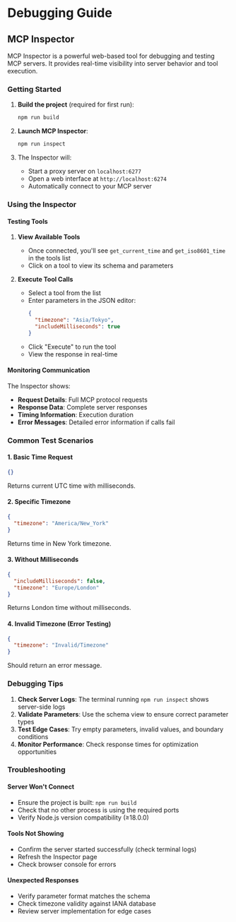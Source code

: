 # Debugging Guide

## MCP Inspector

MCP Inspector is a powerful web-based tool for debugging and testing MCP servers. It provides real-time visibility into server behavior and tool execution.

### Getting Started

1. **Build the project** (required for first run):
   ```bash
   npm run build
   ```

2. **Launch MCP Inspector**:
   ```bash
   npm run inspect
   ```

3. The Inspector will:
   - Start a proxy server on `localhost:6277`
   - Open a web interface at `http://localhost:6274`
   - Automatically connect to your MCP server

### Using the Inspector

#### Testing Tools

1. **View Available Tools**
   - Once connected, you'll see `get_current_time` and `get_iso8601_time` in the tools list
   - Click on a tool to view its schema and parameters

2. **Execute Tool Calls**
   - Select a tool from the list
   - Enter parameters in the JSON editor:
     ```json
     {
       "timezone": "Asia/Tokyo",
       "includeMilliseconds": true
     }
     ```
   - Click "Execute" to run the tool
   - View the response in real-time

#### Monitoring Communication

The Inspector shows:
- **Request Details**: Full MCP protocol requests
- **Response Data**: Complete server responses
- **Timing Information**: Execution duration
- **Error Messages**: Detailed error information if calls fail

### Common Test Scenarios

#### 1. Basic Time Request
```json
{}
```
Returns current UTC time with milliseconds.

#### 2. Specific Timezone
```json
{
  "timezone": "America/New_York"
}
```
Returns time in New York timezone.

#### 3. Without Milliseconds
```json
{
  "includeMilliseconds": false,
  "timezone": "Europe/London"
}
```
Returns London time without milliseconds.

#### 4. Invalid Timezone (Error Testing)
```json
{
  "timezone": "Invalid/Timezone"
}
```
Should return an error message.

### Debugging Tips

1. **Check Server Logs**: The terminal running `npm run inspect` shows server-side logs
2. **Validate Parameters**: Use the schema view to ensure correct parameter types
3. **Test Edge Cases**: Try empty parameters, invalid values, and boundary conditions
4. **Monitor Performance**: Check response times for optimization opportunities

### Troubleshooting

#### Server Won't Connect
- Ensure the project is built: `npm run build`
- Check that no other process is using the required ports
- Verify Node.js version compatibility (≥18.0.0)

#### Tools Not Showing
- Confirm the server started successfully (check terminal logs)
- Refresh the Inspector page
- Check browser console for errors

#### Unexpected Responses
- Verify parameter format matches the schema
- Check timezone validity against IANA database
- Review server implementation for edge cases